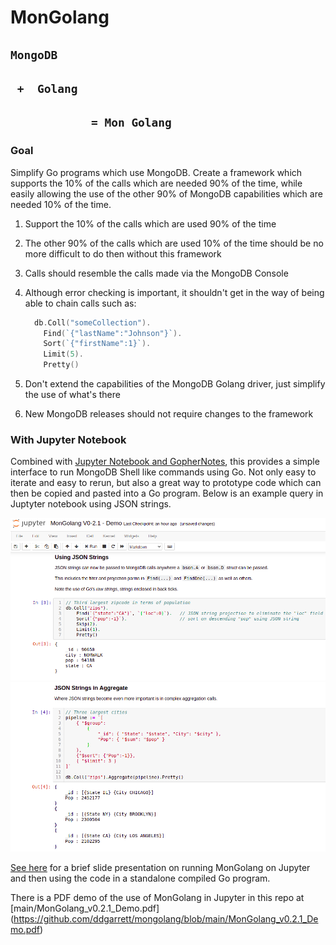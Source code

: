 # MonGolang
## `MongoDB`
## ` +  Golang`
## `            = Mon Golang`
### Goal

Simplify Go programs which use MongoDB.
Create a framework which supports the 10% of the calls which are needed 90% of the time, while easily allowing the use of the other 90% of MongoDB capabilities which are needed 10% of the time.

1. Support the 10% of the calls which are used 90% of the time
2. The other 90% of the calls which are used 10% of the time should be no more difficult to do then without this framework
3. Calls should resemble the calls made via the MongoDB Console
4. Although error checking is important, it shouldn't get in the way of being able to chain calls such as:
   
    ```go
      db.Coll("someCollection").
        Find(`{"lastName":"Johnson"}`).
        Sort(`{"firstName":1}`).
        Limit(5).
        Pretty()
    ```

5. Don't extend the capabilities of the MongoDB Golang driver, just simplify the use of what's there
6. New MongoDB releases should not require changes to the framework

### With Jupyter Notebook
Combined with  [Jupyter Notebook and GopherNotes](https://github.com/gopherdata/gophernotes), this provides a simple interface to run MongoDB Shell like commands using Go. Not only easy to iterate and easy to rerun, but also a great way to prototype code which can then be copied and pasted into a Go program. Below is an example query in Juptyter notebook using JSON strings.

![Example 01 Using MonGolang in Jupyter Notebook](misc/MonGolang_V02.1._Test01.png?raw=true)
![Example 02 Using MonGolang in Jupyter Notebook](misc/MonGolang_V02.1._Test02.png?raw=true)


[See here](https://docs.google.com/presentation/d/1zq8-n0w0uiy9AIK9kaOiZgIL6VEmUc1FBDpbImZ4RLw/edit?usp=sharing) for a brief slide presentation on running MonGolang on Jupyter and then using the code in a standalone compiled Go program.

There is a PDF demo of the use of MonGolang in Jupyter in this repo at [main/MonGolang_v0.2.1_Demo.pdf] (https://github.com/ddgarrett/mongolang/blob/main/MonGolang_v0.2.1_Demo.pdf) 



